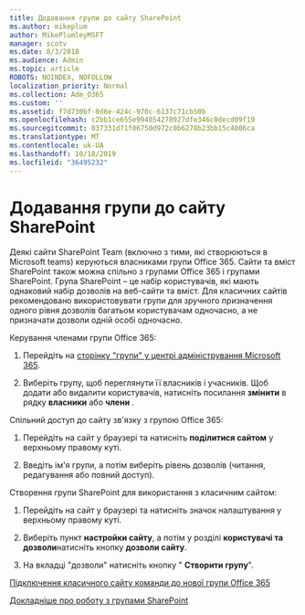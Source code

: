 ```yaml
---
title: Додавання групи до сайту SharePoint
ms.author: mikeplum
author: MikePlumleyMSFT
manager: scotv
ms.date: 8/3/2018
ms.audience: Admin
ms.topic: article
ROBOTS: NOINDEX, NOFOLLOW
localization_priority: Normal
ms.collection: Adm_O365
ms.custom: ''
ms.assetid: f7d730bf-0d6e-424c-970c-6137c71cb50b
ms.openlocfilehash: c2bb1ce655e994054278927dfe346c0decd09f19
ms.sourcegitcommit: 037331d71f06750d972c0b6278b23bb15c4806ca
ms.translationtype: MT
ms.contentlocale: uk-UA
ms.lasthandoff: 10/18/2019
ms.locfileid: "36495232"
---
```

# <a name="add-a-group-to-a-sharepoint-site"></a>Додавання групи до сайту SharePoint

Деякі сайти SharePoint Team (включно з тими, які створюються в Microsoft teams) керуються власниками групи Office 365. Сайти та вміст SharePoint також можна спільно з групами Office 365 і групами SharePoint. Група SharePoint – це набір користувачів, які мають однаковий набір дозволів на веб-сайти та вміст. Для класичних сайтів рекомендовано використовувати групи для зручного призначення одного рівня дозволів багатьом користувачам одночасно, а не призначати дозволи одній особі одночасно.
  
Керування членами групи Office 365:
  
1. Перейдіть на [сторінку "групи" у центрі адміністрування Microsoft 365](https://portal.office.com/adminportal/home#/groups).
    
2. Виберіть групу, щоб переглянути її власників і учасників. Щоб додати або видалити користувачів, натисніть посилання **змінити** в рядку **власники** або **члени** . 
    
Спільний доступ до сайту зв'язку з групою Office 365:
  
1. Перейдіть на сайт у браузері та натисніть **поділитися сайтом** у верхньому правому куті. 
    
2. Введіть ім'я групи, а потім виберіть рівень дозволів (читання, редагування або повний доступ).
    
Створення групи SharePoint для використання з класичним сайтом:
  
1. Перейдіть на сайт у браузері та натисніть значок налаштування у верхньому правому куті.
    
2. Виберіть пункт **настройки сайту**, а потім у розділі **користувачі та дозволи**натисніть кнопку **дозволи сайту**.
    
3. На вкладці "дозволи" натисніть кнопку " **Створити групу**".
    
[Підключення класичного сайту команди до нової групи Office 365](https://go.microsoft.com/fwlink/?linkid=2008654)
  
[Докладніше про роботу з групами SharePoint](https://go.microsoft.com/fwlink/?linkid=874658)
  

